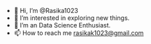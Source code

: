 - 👋 Hi, I’m @Rasika1023
- 👀 I’m interested in exploring new things.
- 🌱 I’m an Data Science Enthusiast.
- 📫 How to reach me rasikak1023@gmail.com 

<!---
Rasika1023/Rasika1023 is a ✨ special ✨ repository because its `README.md` (this file) appears on your GitHub profile.
You can click the Preview link to take a look at your changes.
--->

